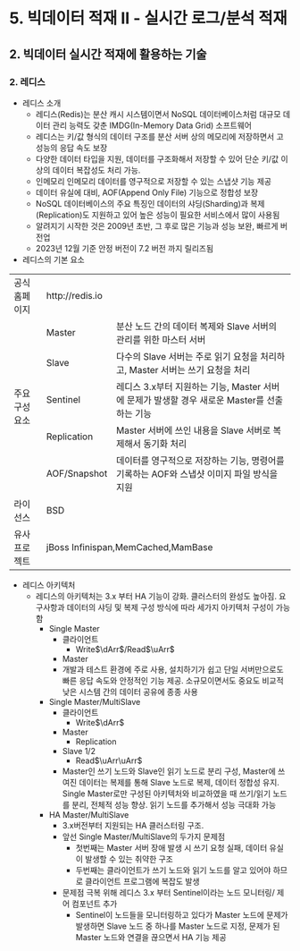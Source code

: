# 5. 빅데이터 적재 II - 실시간 로그/분석 적재
## 2. 빅데이터 실시간 적재에 활용하는 기술
### 2. 레디스
- 레디스 소개
  - 레디스(Redis)는 분산 캐시 시스템이면서 NoSQL 데이터베이스처럼 대규모 데이터 관리 능력도 갖춘 IMDG(In-Memory Data Grid) 소프트웨어
  - 레디스는 키/값 형식의 데이터 구조를 분산 서버 상의 메모리에 저장하면서 고성능의 응답 속도 보장
  - 다양한 데이터 타입을 지원, 데이터를 구조화해서 저장할 수 있어 단순 키/값 이상의 데이터 복잡성도 처리 가능.
  - 인메모리 인메모리 데이터를 영구적으로 저장할 수 있는 스냅샷 기능 제공
  - 데이터 유실에 대비, AOF(Append Only File) 기능으로 정합성 보장
  - NoSQL 데이터베이스의 주요 특징인 데이터의 샤딩(Sharding)과 복제(Replication)도 지원하고 있어 높은 성능이 필요한 서비스에서 많이 사용됨
  - 알려지기 시작한 것은 2009년 초반, 그 후로 많은 기능과 성능 보완, 빠르게 버전업
  - 2023년 12월 기준 안정 버전이 7.2 버전 까지 릴리즈됨
- 레디스의 기본 요소
<table>
    <tr>
        <td>공식 홈페이지</td>
        <td colspan=2>http://redis.io</td>
    </tr>
    <tr>
        <td rowspan=5>주요 구성 요소</td>
        <td>Master</td>
        <td>분산 노드 간의 데이터 복제와 Slave 서버의 관리를 위한 마스터 서버</td>
    </tr>
    <tr>
        <td>Slave</td>
        <td>다수의 Slave 서버는 주로 읽기 요청을 처리하고, Master 서버는 쓰기 요청을 처리</td>
    </tr>
    <tr>
        <td>Sentinel</td>
        <td>레디스 3.x부터 지원하는 기능, Master 서버에 문제가 발생할 경우 새로운 Master를 선출하는 기능</td>
    </tr>
    <tr>
        <td>Replication</td>
        <td>Master 서버에 쓰인 내용을 Slave 서버로 복제해서 동기화 처리</td>
    </tr>
    <tr>
        <td>AOF/Snapshot</td>
        <td>데이터를 영구적으로 저장하는 기능, 명령어를 기록하는 AOF와 스냅샷 이미지 파일 방식을 지원</td>
    </tr>
    <tr>
        <td>라이선스</td>
        <td colspan=2>BSD</td>
    </tr>
    <tr>
        <td>유사 프로젝트</td>
        <td colspan=2>jBoss Infinispan,MemCached,MamBase</td>
    </tr>
</table>

- 레디스 아키텍처
  - 레디스의 아키텍처는 3.x 부터 HA 기능이 강화. 클러스터의 완성도 높아짐. 요구사항과 데이터의 샤딩 및 복제 구성 방식에 따라 세가지 아키텍처 구성이 가능함
    - Single Master
      -  클라이언트
         -  Write$\dArr$/Read$\uArr$
      -  Master
      - 개발과 테스트 환경에 주로 사용, 설치하기가 쉽고 단일 서버만으로도 빠른 응답 속도와 안정적인 기능 제공. 소규모이면서도 중요도 비교적 낮은 시스템 간의 데이터 공유에 종종 사용
    - Single Master/MultiSlave
      - 클라이언트
        - Write$\dArr$
      - Master
        - Replication
      - Slave 1/2
        - Read$\uArr\uArr$
      - Master인 쓰기 노드와 Slave인 읽기 노드로 분리 구성, Master에 쓰여진 데이터는 복제를 통해 Slave 노드로 복제, 데이터 정합성 유지. Single Master로만 구성된 아키텍처와 비교하였을 때 쓰기/읽기 노드를 분리, 전체적 성능 향상. 읽기 노드를 추가해서 성능 극대화 가능
    - HA Master/MultiSlave
      - 3.x버전부터 지원되는 HA 클러스터링 구조.
      - 앞선 Single Master/MultiSlave의 두가지 문제점
        - 첫번째는 Master 서버 장애 발생 시 쓰기 요청 실패, 데이터 유실이 발생할 수 있는 취약한 구조
        - 두번째는 클라이언트가 쓰기 노드와 읽기 노드를 알고 있어야 하므로 클라이언트 프로그램에 복잡도 발생
      - 문제점 극복 위해 레디스 3.x 부터 Sentinel이라는 노드 모니터링/ 제어 컴포넌트 추가
        - Sentinel이 노드들을 모니터링하고 있다가 Master 노드에 문제가 발생하면 Slave 노드 중 하나를 Master 노드로 지정, 문제가 된 Master 노드와 연결을 끊으면서 HA 기능 제공